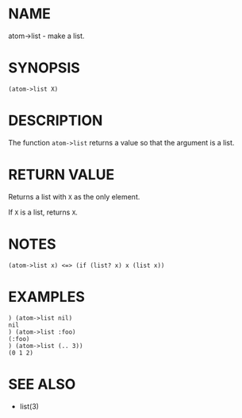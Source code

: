 # NAME
atom->list - make a list.

# SYNOPSIS

    (atom->list X)

# DESCRIPTION
The function `atom->list` returns a value so that the argument is a list.

# RETURN VALUE
Returns a list with `X` as the only element.

If `X` is a list, returns `X`.

# NOTES

    (atom->list x) <=> (if (list? x) x (list x))

# EXAMPLES

    ) (atom->list nil)
    nil
    ) (atom->list :foo)
    (:foo)
    ) (atom->list (.. 3))
    (0 1 2)

# SEE ALSO
- list(3)
